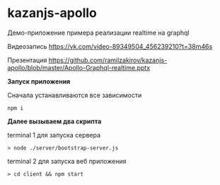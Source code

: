 # kazanjs-apollo

Демо-приложение примера реализации realtime на graphql

Видеозапись https://vk.com/video-89349504_456239210?t=38m46s

Презентация https://github.com/ramilzakirov/kazanjs-apollo/blob/master/Apollo-Graphql-realtime.pptx

**Запуск приложения**

Сначала устанавливаются все зависимости
```
npm i
```

**Далее вызываем два скрипта**

terminal 1 для запуска сервера
```
> node ./server/bootstrap-server.js
```

terminal 2 для запуска веб приложения
```
> cd client && npm start
```
